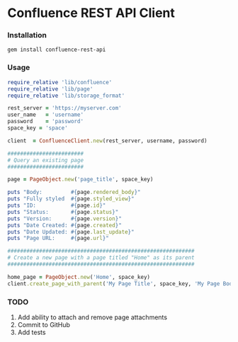 # Confluence REST API Client

### Installation
```cassandraql
gem install confluence-rest-api
```

### Usage
```ruby
require_relative 'lib/confluence'
require_relative 'lib/page'
require_relative 'lib/storage_format'

rest_server = 'https://myserver.com'
user_name   = 'username'
password    = 'password'
space_key = 'space'

client  = ConfluenceClient.new(rest_server, username, password)

########################
# Query an existing page
########################

page = PageObject.new('page_title', space_key)

puts "Body:         #{page.rendered_body}"
puts "Fully styled  #{page.styled_view}"
puts "ID:           #{page.id}"
puts "Status:       #{page.status}"
puts "Version:      #{page.version}"
puts "Date Created: #{page.created}"
puts "Date Updated: #{page.last_update}"
puts "Page URL:     #{page.url}"

###########################################################
# Create a new page with a page titled "Home" as its parent
###########################################################

home_page = PageObject.new('Home', space_key)
client.create_page_with_parent('My Page Title', space_key, 'My Page Body Content', home_page.id)

````

### TODO
1. Add ability to attach and remove page attachments
1. Commit to GitHub
1. Add tests

